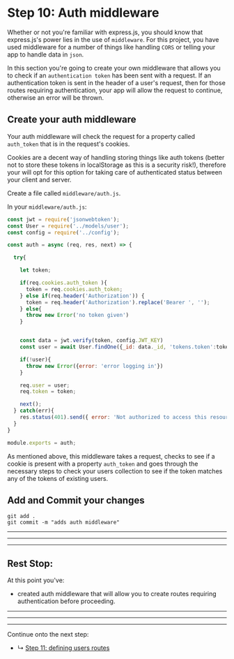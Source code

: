 # Step 10: Auth middleware

Whether or not you're familiar with express.js, you should know that express.js's power lies in the use of `middleware`. For this project, you have used middleware for a number of things like handling `CORS` or telling your app to handle data in `json`. 

In this section you're going to create your own middleware that allows you to check if an `authentication token` has been sent with a request. If an authentication token is sent in the header of a user's request, then for those routes requiring authentication, your app will allow the request to continue, otherwise an error will be thrown.

## Create your auth middleware

Your auth middleware will check the request for a property called `auth_token` that is in the request's cookies. 

Cookies are a decent way of handling storing things like auth tokens (better not to store these tokens in localStorage as this is a security risk!), therefore your will opt for this option for taking care of authenticated status between your client and server.

Create a file called `middleware/auth.js`. 

In your `middleware/auth.js`:

```js
const jwt = require('jsonwebtoken');
const User = require('../models/user');
const config = require('../config');

const auth = async (req, res, next) => {

  try{

    let token;

    if(req.cookies.auth_token ){
      token = req.cookies.auth_token;
    } else if(req.header('Authorization')) {
      token = req.header('Authorization').replace('Bearer ', '');  
    } else{
      throw new Error('no token given')
    }


    const data = jwt.verify(token, config.JWT_KEY)
    const user = await User.findOne({_id: data._id, 'tokens.token':token})

    if(!user){
      throw new Error({error: 'error logging in'})
    }

    req.user = user;
    req.token = token;

    next();
  } catch(err){
    res.status(401).send({ error: 'Not authorized to access this resource' })
  }
}

module.exports = auth;
```

As mentioned above, this middleware takes a request, checks to see if a cookie is present with a property `auth_token` and goes through the necessary steps to check your users collection to see if the token matches any of the tokens of existing users. 

## Add and Commit your changes

```
git add .
git commit -m "adds auth middleware"
```

***
***
***
## Rest Stop:

At this point you've:
* created auth middleware that will allow you to create routes requiring authentication before proceeding.

***
***
***

Continue onto the next step:
* ↳ [Step 11: defining users routes](tutorial/11_users-routes.md)
